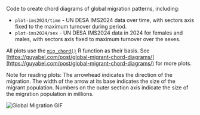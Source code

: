 Code to create chord diagrams of global migration patterns, including: 

* `plot-ims2024/time` - UN DESA IMS2024 data over time, with sectors axis fixed to the maximum turnover during period.
* `plot-ims2024/sex` - UN DESA IMS2024 data in 2024 for females and males, with sectors axis fixed to maximum turnover over the sexes. 

All plots use the [`mig_chord()`](https://guyabel.github.io/migest/reference/mig_chord.html) R function as their basis. 
See [https://guyabel.com/post/global-migrant-chord-diagrams/](https://guyabel.com/post/global-migrant-chord-diagrams/) for more plots.

Note for reading plots: The arrowhead indicates the direction of the migration. The width of the arrow at its base indicates the size of the migrant population. Numbers on the outer section axis indicate the size of the migration population in millions.

![Global Migration GIF](https://raw.githubusercontent.com/guyabel/chord-global-migration/main/plot-ims2024/time.gif)

